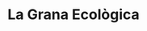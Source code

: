 ---
title: "La Grana Ecològica"
url: /sant-vicenc-de-castellet/la-grana-ecologica/
shop: supermercado
---